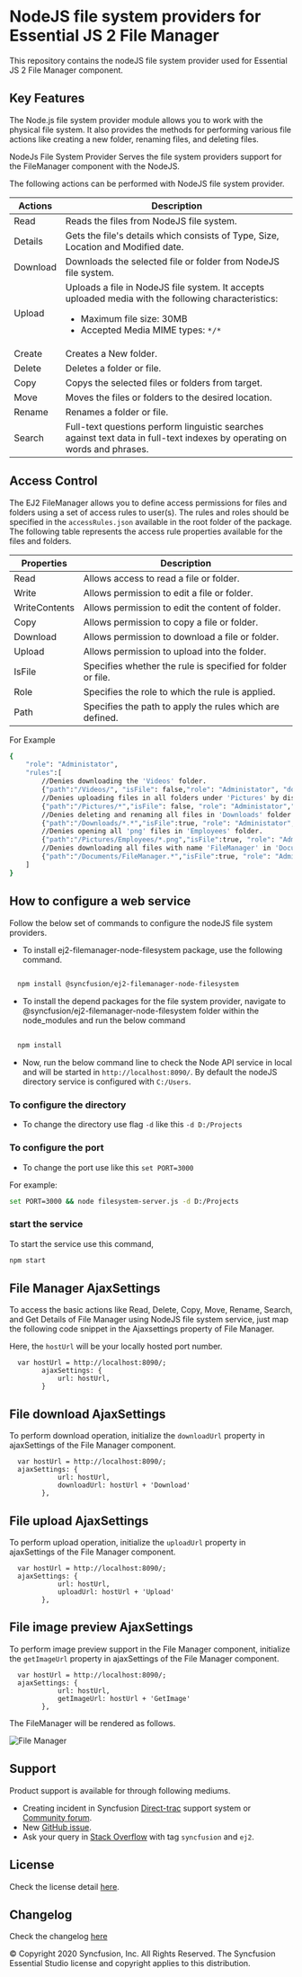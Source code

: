 # NodeJS file system providers for Essential JS 2 File Manager 

This repository contains the nodeJS file system provider used for Essential JS 2 File Manager component.

## Key Features

The Node.js file system provider module allows you to work with the physical file system. It also provides the methods for performing various file actions like creating a new folder, renaming files, and deleting files.

NodeJs File System Provider Serves the file system providers support for the  FileManager component with the NodeJS.

The following actions can be performed with NodeJS file system provider.

| **Actions** | **Description** |
| --- | --- |
| Read      | Reads the files from NodeJS file system. |
| Details   | Gets the file's details which consists of Type, Size, Location and Modified date. |
| Download  | Downloads the selected file or folder from NodeJS file system. |
| Upload    | Uploads a file in NodeJS file system. It accepts uploaded media with the following characteristics: <ul><li>Maximum file size:  30MB</li><li>Accepted Media MIME types: `*/*` </li></ul> |
| Create    | Creates a New folder. |
| Delete    | Deletes a folder or file. |
| Copy      | Copys the selected files or folders from target. |
| Move      | Moves the files or folders to the desired location. |
| Rename    | Renames a folder or file. |
| Search    | Full-text questions perform linguistic searches against text data in full-text indexes by operating on words and phrases. |

## Access Control

The EJ2 FileManager allows you to define access permissions for files and folders using a set of access rules to user(s). The rules and roles should be specified in the `accessRules.json` available in the root folder of the package. The following table represents the access rule properties available for the files and folders.

| **Properties** | **Description** |
| --- | --- |
| Read          | Allows access to read a file or folder. |
| Write         | Allows permission to edit a file or folder. |
| WriteContents | Allows permission to edit the content of folder. |
| Copy          | Allows permission to copy a file or folder. |
| Download      | Allows permission to download a file or folder. |
| Upload        | Allows permission to upload into the folder. |
| IsFile        | Specifies whether the rule is specified for folder or file. |
| Role          | Specifies the role to which the rule is applied. |
| Path          | Specifies the path to apply the rules which are defined. |

For Example
```sh
{
    "role": "Administator",
    "rules":[
        //Denies downloading the 'Videos' folder.
        {"path":"/Videos/", "isFile": false,"role": "Administator", "download": "deny"},
        //Denies uploading files in all folders under 'Pictures' by displaying a custom access denied message.
        {"path":"/Pictures/*","isFile": false, "role": "Administator","upload": "deny","message":"you don't have permission for this, Contact admisinistrator for access."  },
        //Denies deleting and renaming all files in 'Downloads' folder.
        {"path":"/Downloads/*.*","isFile":true, "role": "Administator","write": "deny", },
        //Denies opening all 'png' files in 'Employees' folder.
        {"path":"/Pictures/Employees/*.png","isFile":true, "role": "Administator","read": "deny" },
        //Denies downloading all files with name 'FileManager' in 'Documents' folder.
        {"path":"/Documents/FileManager.*","isFile":true, "role": "Administator", "download": "deny", "message":"you don't have permission for this, Contact admisinistrator for access."  },
    ]
}
```


## How to configure a web service

Follow the below set of commands to configure the nodeJS file system providers. 

- To install ej2-filemanager-node-filesystem package, use the following command.

```sh
 
  npm install @syncfusion/ej2-filemanager-node-filesystem

```

- To install the depend packages for the file system provider, navigate to @syncfusion/ej2-filemanager-node-filesystem folder within the node_modules and run the below command 

```sh
 
  npm install

```

* Now, run the below command line to check the Node API service in local and will be started in `http://localhost:8090/`. By default the nodeJS directory service is configured with `C:/Users`. 

### To configure the directory

* To change the directory use flag `-d` like this `-d D:/Projects`
 
### To configure the port

* To change the port use like this `set PORT=3000`

For example: 

```sh
set PORT=3000 && node filesystem-server.js -d D:/Projects
```

### start the service

To start the service use this command,

```sh
npm start
```

## File Manager AjaxSettings

To access the basic actions like Read, Delete, Copy, Move, Rename, Search, and Get Details of File Manager using NodeJS file system service, just map the following code snippet in the Ajaxsettings property of File Manager.

Here, the `hostUrl` will be your locally hosted port number.

```
  var hostUrl = http://localhost:8090/;
        ajaxSettings: {
            url: hostUrl,
        }
```

## File download AjaxSettings

To perform download operation, initialize the `downloadUrl` property in ajaxSettings of the File Manager component.

```
  var hostUrl = http://localhost:8090/;
  ajaxSettings: {
            url: hostUrl,
            downloadUrl: hostUrl + 'Download'
        },
```

## File upload AjaxSettings

To perform upload operation, initialize the `uploadUrl` property in ajaxSettings of the File Manager component.

```
  var hostUrl = http://localhost:8090/;
  ajaxSettings: {
            url: hostUrl,
            uploadUrl: hostUrl + 'Upload'
        },
```

## File image preview AjaxSettings

To perform image preview support in the File Manager component, initialize the `getImageUrl` property in ajaxSettings of the File Manager component.

```
  var hostUrl = http://localhost:8090/;
  ajaxSettings: {
            url: hostUrl,
            getImageUrl: hostUrl + 'GetImage'
        },
```

The FileManager will be rendered as follows.

![File Manager](https://ej2.syncfusion.com/products/images/file-manager/readme.gif)

## Support

Product support is available for through following mediums.

* Creating incident in Syncfusion [Direct-trac](https://www.syncfusion.com/support/directtrac/incidents?utm_source=npm&utm_campaign=filemanager) support system or [Community forum](https://www.syncfusion.com/forums/essential-js2?utm_source=npm&utm_campaign=filemanager).
* New [GitHub issue](https://github.com/syncfusion/ej2-javascript-ui-controls/issues/new).
* Ask your query in [Stack Overflow](https://stackoverflow.com/?utm_source=npm&utm_campaign=filemanager) with tag `syncfusion` and `ej2`.

## License

Check the license detail [here](https://github.com/syncfusion/ej2-javascript-ui-controls/blob/master/license).

## Changelog

Check the changelog [here](https://github.com/syncfusion/ej2-javascript-ui-controls/blob/master/controls/filemanager/CHANGELOG.md)

© Copyright 2020 Syncfusion, Inc. All Rights Reserved. The Syncfusion Essential Studio license and copyright applies to this distribution.
